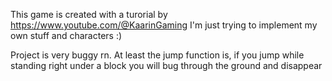 This game is created with a turorial by https://www.youtube.com/@KaarinGaming
I'm just trying to implement my own stuff and characters :)

Project is very buggy rn. At least the jump function is, if you jump while standing right under a block you will bug through the ground and disappear
